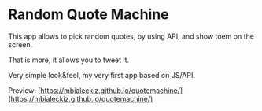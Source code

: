 # Random Quote Machine

This app allows to pick random quotes, by using API, and show toem on the screen.

That is more, it allows you to tweet it.

Very simple look&feel, my very first app based on JS/API.

Preview:
[https://mbialeckiz.github.io/quotemachine/](https://mbialeckiz.github.io/quotemachine/)
